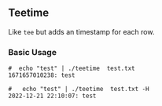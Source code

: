 ## Teetime
Like `tee` but adds an timestamp for each row.


### Basic Usage
```
#  echo "test" | ./teetime  test.txt   
1671657010238: test
```
```
#   echo "test" | ./teetime  test.txt -H                        
2022-12-21 22:10:07: test
```